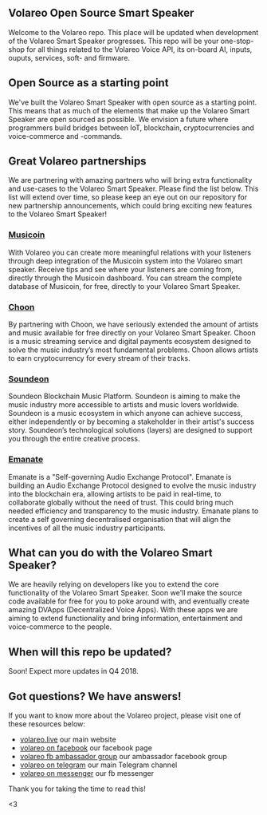 ## Volareo Open Source Smart Speaker

Welcome to the Volareo repo. This place will be updated when development of the Volareo Smart Speaker progresses. This repo will be your one-stop-shop for all things related to the Volareo Voice API, its on-board AI, inputs, ouputs, services, soft- and firmware. 

## Open Source as a starting point

We've built the Volareo Smart Speaker with open source as a starting point. This means that as much of the elements that make up the Volareo Smart Speaker are open sourced as possible. We envision a future where programmers build bridges between IoT, blockchain, cryptocurrencies and voice-commerce and -commands.

## Great Volareo partnerships

We are partnering with amazing partners who will bring extra functionality and use-cases to the Volareo Smart Speaker. Please find the list below. This list will extend over time, so please keep an eye out on our repository for new partnership announcements, which could bring exciting new features to the Volareo Smart Speaker!

### [Musicoin](https://musicoin.org/)

With Volareo you can create more meaningful relations with your listeners through deep integration of the Musicoin system into the Volareo smart speaker. Receive tips and see where your listeners are coming from, directly through the Musicoin dashboard. You can stream the complete database of Musicoin, for free, directly to your Volareo Smart Speaker.

### [Choon](https://choon.co/)

By partnering with Choon, we have seriously extended the amount of artists and music available for free directly on your Volareo Smart Speaker. Choon is a music streaming service and digital payments ecosystem designed to solve the music industry’s most fundamental problems. Choon allows artists to earn cryptocurrency for every stream of their tracks.

### [Soundeon](https://soundeon.com/en/)

Soundeon Blockchain Music Platform. Soundeon is aiming to make the music industry more accessible to artists and music lovers worldwide. Soundeon is a music ecosystem in which anyone can achieve success, either independently or by becoming a stakeholder in their artist's success story. Soundeon’s technological solutions (layers) are designed to support you through the entire creative process.

### [Emanate](https://emanate.live/)

Emanate is a "Self-governing Audio Exchange Protocol". Emanate is building an Audio Exchange Protocol designed to evolve the music industry into the blockchain era, allowing artists to be paid in real-time, to collaborate globally without the need of trust. This could bring much needed efficiency and transparency to the music industry. Emanate plans to create a self governing decentralised organisation that will align the incentives of all the music industry participants. 

## What can you do with the Volareo Smart Speaker?

We are heavily relying on developers like you to extend the core functionality of the Volareo Smart Speaker. Soon we'll make the source code available for free for you to poke around with, and eventually create amazing DVApps (Decentralized Voice Apps). With these apps we are aiming to extend functionality and bring information, entertainment and voice-commerce to the people.

## When will this repo be updated?

Soon! Expect more updates in Q4 2018.

## Got questions? We have answers!

If you want to know more about the Volareo project, please visit one of these resources below:

* [volareo.live](https://volareo.live) our main website
* [volareo on facebook](https://facebook.com/volareo) our facebook page
* [volareo fb ambassador group](https://www.facebook.com/groups/Volareo/) our ambassador facebook group
* [volareo on telegram](https://t.me/volareolive) our main Telegram channel
* [volareo on messenger](https://m.me/volareo) our fb messenger

Thank you for taking the time to read this!

<3
